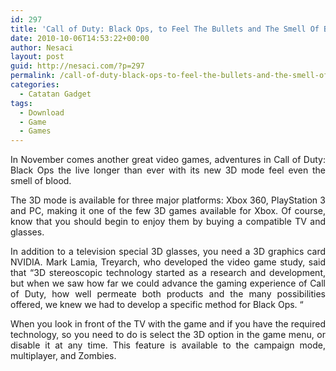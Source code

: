 ```yaml
---
id: 297
title: 'Call of Duty: Black Ops, to Feel The Bullets and The Smell Of Blood'
date: 2010-10-06T14:53:22+00:00
author: Nesaci
layout: post
guid: http://nesaci.com/?p=297
permalink: /call-of-duty-black-ops-to-feel-the-bullets-and-the-smell-of-blood/
categories:
  - Catatan Gadget
tags:
  - Download
  - Game
  - Games
---
```

<p style="text-align: justify;">
  In November comes another great video games, adventures in Call of Duty: Black Ops the live longer than ever with its new 3D mode feel even the smell of blood.
</p>

<p style="text-align: justify;">
  The 3D mode is available for three major platforms: Xbox 360, PlayStation 3 and PC, making it one of the few 3D games available for Xbox. Of course, know that you should begin to enjoy them by buying a compatible TV and glasses.
</p>

<p style="text-align: justify;">
  In addition to a television special 3D glasses, you need a 3D graphics card NVIDIA. Mark Lamia, Treyarch, who developed the video game study, said that &#8220;3D stereoscopic technology started as a research and development, but when we saw how far we could advance the gaming experience of Call of Duty, how well permeate both products and the many possibilities offered, we knew we had to develop a specific method for Black Ops. &#8220;
</p>

<p style="text-align: justify;">
  When you look in front of the TV with the game and if you have the required technology, so you need to do is select the 3D option in the game menu, or disable it at any time. This feature is available to the campaign mode, multiplayer, and Zombies.
</p>